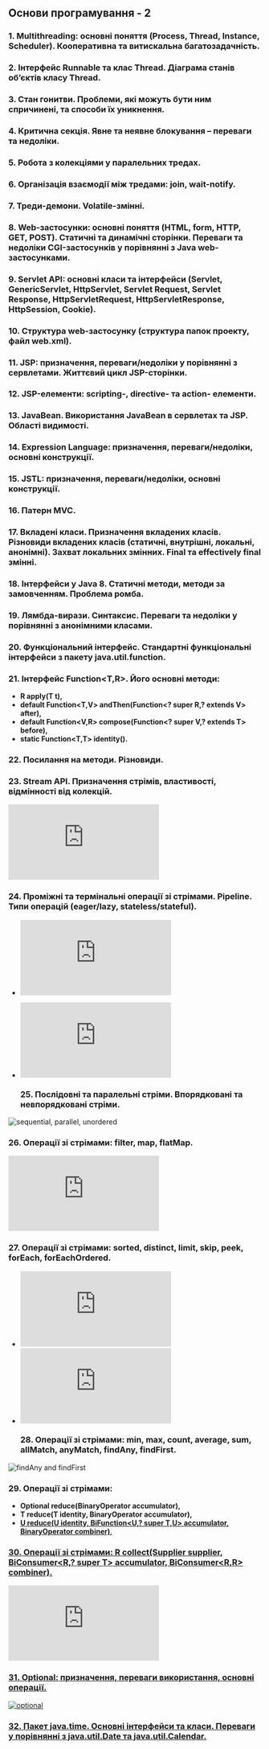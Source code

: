 ## Основи програмування - 2 ##

  ###  1. Multithreading: основні поняття (Process, Thread, Instance, Scheduler). Кооперативна та витискальна багатозадачність. 
  ###  2. Інтерфейс Runnable та клас Thread. Діаграма станів об’єктів класу Thread.
  ###  3. Стан гонитви. Проблеми, які можуть бути ним спричинені, та способи їх уникнення.
  ###  4. Критична секція. Явне та неявне блокування – переваги та недоліки.
  ###  5. Робота з колекціями у паралельних тредах.
  ###   6. Організація взаємодії між тредами: join, wait-notify.
  ###  7. Треди-демони. Volatile-змінні.
  ###  8. Web-застосунки: основні поняття (HTML, form, HTTP, GET, POST). Статичні та динамічні сторінки. Переваги та недоліки CGI-застосунків у порівнянні з Java web-застосунками.
  ###  9. Servlet API: основні класи та інтерфейси (Servlet, GenericServlet, HttpServlet, Servlet Request, Servlet Response, HttpServletRequest, HttpServletResponse, HttpSession, Cookie).
  ### 10.  Структура web-застосунку (структура папок проекту, файл web.xml).
  ###  11.  JSP: призначення, переваги/недоліки у порівнянні з сервлетами. Життєвий цикл JSP-сторінки.
  ###  12.  JSP-елементи: scripting-, directive- та action- елементи.
  ###  13.  JavaBean. Використання JavaBean в сервлетах та JSP. Області видимості.
  ###  14.  Expression Language: призначення, переваги/недоліки, основні конструкції.
  ### 15.  JSTL: призначення, переваги/недоліки, основні конструкції.
  ###  16.  Патерн MVC.
  ###  17.  Вкладені класи. Призначення вкладених класів. Різновиди вкладених класів (статичні, внутрішні, локальні, анонімні). Захват локальних змінних. Final та effectively final змінні.
  ###  18.  Інтерфейси у Java 8. Статичні методи, методи за замовченням. Проблема ромба.
  ###  19.  Лямбда-вирази. Синтаксис. Переваги та недоліки у порівнянні з анонімними класами.
  ###  20.  Функціональний інтерфейс. Стандартні функціональні інтерфейси з пакету java.util.function.
  ###  21.  Інтерфейс Function<T,R>. Його основні методи: 
  -   **R apply(T t),**
  -   **default <V> Function<T,V> andThen(Function<? super R,? extends V> after),**
  -   **default <V> Function<V,R> compose(Function<? super V,? extends T> before),**
  -   **static <T> Function<T,T> identity().**
  ###  22.  Посилання на методи. Різновиди.
  ### 23.  Stream API. Призначення стрімів, властивості, відмінності від колекцій. 
![streams and collections](https://github.com/nicknema/essentials-Of-Programming/blob/master/QAsem2Lab12.md#1-%D0%B2-%D1%87%D0%BE%D0%BC%D1%83-%D0%BF%D0%BE%D0%BB%D1%8F%D0%B3%D0%B0%D1%8E%D1%82%D1%8C-%D0%B2%D1%96%D0%B4%D0%BC%D1%96%D0%BD%D0%BD%D0%BE%D1%81%D1%82%D1%96-%D0%BC%D1%96%D0%B6-%D0%BA%D0%BE%D0%BB%D0%B5%D0%BA%D1%86%D1%96%D1%8F%D0%BC%D0%B8-%D1%82%D0%B0-%D1%81%D1%82%D1%80%D1%96%D0%BC%D0%B0%D0%BC%D0%B8)
  ###  24.  Проміжні та термінальні операції зі стрімами. Pipeline. Типи операцій (eager/lazy, stateless/stateful).
- ![terminal and non-terminal operations](https://github.com/nicknema/essentials-Of-Programming/blob/master/QAsem2Lab12.md#2-%D1%89%D0%BE-%D1%82%D0%B0%D0%BA%D0%B5-%D1%82%D0%B5%D1%80%D0%BC%D1%96%D0%BD%D0%B0%D0%BB%D1%8C%D0%BD%D1%96-%D1%82%D0%B0-%D0%BD%D0%B5%D1%82%D0%B5%D1%80%D0%BC%D1%96%D0%BD%D0%B0%D0%BB%D1%8C%D0%BD%D1%96-%D0%BE%D0%BF%D0%B5%D1%80%D0%B0%D1%86%D1%96%D1%97)
- ![stateless and stateful](https://github.com/nicknema/essentials-Of-Programming/blob/master/QAsem2Lab12.md#3-%D1%89%D0%BE-%D1%82%D0%B0%D0%BA%D0%B5-stateless--%D1%82%D0%B0-stateful--%D0%BE%D0%BF%D0%B5%D1%80%D0%B0%D1%86%D1%96%D1%97-%D0%BD%D0%B0%D0%B2%D0%B5%D0%B4%D1%96%D1%82%D1%8C-%D0%BA%D1%96%D0%BB%D1%8C%D0%BA%D0%B0-%D0%BF%D1%80%D0%B8%D0%BA%D0%BB%D0%B0%D0%B4%D1%96%D0%B2-%D0%BA%D0%BE%D0%B6%D0%BD%D0%BE%D1%97-%D0%B7-%D0%BD%D0%B8%D1%85)

  ###   25.  Послідовні та паралельні стріми. Впорядковані та невпорядковані стріми.
![sequential, parallel, unordered](https://github.com/nicknema/essentials-Of-Programming/blob/master/QAsem2Lab12.md#12-що-таке-reduction-в-чому-полягає-різниця-між-mutable-reduction-та-immutable-reduction)
  ###   26.  Операції зі стрімами: filter, map, flatMap.
![map and flatMap](https://github.com/nicknema/essentials-Of-Programming/blob/master/QAsem2Lab12.md#6-%D0%B2-%D1%87%D0%BE%D0%BC%D1%83-%D0%BF%D0%BE%D0%BB%D1%8F%D0%B3%D0%B0%D1%94-%D1%80%D1%96%D0%B7%D0%BD%D0%B8%D1%86%D1%8F-%D0%BC%D1%96%D0%B6-%D0%BE%D0%BF%D0%B5%D1%80%D0%B0%D1%86%D1%96%D1%8F%D0%BC%D0%B8-map-%D1%82%D0%B0-flatmap-)
  ###   27.  Операції зі стрімами: sorted, distinct, limit, skip, peek, forEach, forEachOrdered.
- ![forEach and forEachOrdered](https://github.com/nicknema/essentials-Of-Programming/blob/master/QAsem2Lab12.md#10-%D0%B2-%D1%8F%D0%BA%D0%B8%D1%85-%D0%B2%D0%B8%D0%BF%D0%B0%D0%B4%D0%BA%D0%B0%D1%85-%D0%BE%D0%BF%D0%B5%D1%80%D0%B0%D1%86%D1%96%D1%97-foreach-%D1%82%D0%B0-foreachordered-%D0%BC%D0%BE%D0%B6%D1%83%D1%82%D1%8C-%D0%BF%D1%80%D0%B8%D0%B7%D0%B2%D0%B5%D1%81%D1%82%D0%B8-%D0%B4%D0%BE-%D1%80%D1%96%D0%B7%D0%BD%D0%B8%D1%85-%D1%80%D0%B5%D0%B7%D1%83%D0%BB%D1%8C%D1%82%D0%B0%D1%82%D1%96%D0%B2)
- ![peek and forEach](https://github.com/nicknema/essentials-Of-Programming/blob/master/QAsem2Lab12.md#7-%D0%B2-%D1%87%D0%BE%D0%BC%D1%83-%D0%BF%D0%BE%D0%BB%D1%8F%D0%B3%D0%B0%D1%94-%D1%80%D1%96%D0%B7%D0%BD%D0%B8%D1%86%D1%8F-%D0%BC%D1%96%D0%B6-%D0%BE%D0%BF%D0%B5%D1%80%D0%B0%D1%86%D1%96%D1%8F%D0%BC%D0%B8-peek-%D1%82%D0%B0-foreach-)
  ###   28.  Операції зі стрімами: min, max, count, average, sum, allMatch, anyMatch, findAny, findFirst.
![findAny and findFirst](https://github.com/nicknema/essentials-Of-Programming/blob/master/QAsem2Lab12.md#12-що-таке-reduction-в-чому-полягає-різниця-між-mutable-reduction-та-immutable-reduction)
  ###   29.  Операції зі стрімами: 
- **Optional<T> reduce(BinaryOperator<T> accumulator),**
- **T reduce(T identity, BinaryOperator<T> accumulator),**
- **<U> U reduce(U identity, BiFunction<U,? super T,U> accumulator, BinaryOperator<U> combiner)**.
 ###    30.  Операції зі стрімами: <R> R collect(Supplier<R> supplier, BiConsumer<R,? super T> accumulator, BiConsumer<R,R> combiner).
![reduction and colllect](https://github.com/nicknema/essentials-Of-Programming/blob/master/QAsem2Lab12.md#12-%D1%89%D0%BE-%D1%82%D0%B0%D0%BA%D0%B5-reduction-%D0%B2-%D1%87%D0%BE%D0%BC%D1%83-%D0%BF%D0%BE%D0%BB%D1%8F%D0%B3%D0%B0%D1%94-%D1%80%D1%96%D0%B7%D0%BD%D0%B8%D1%86%D1%8F-%D0%BC%D1%96%D0%B6-mutable-reduction-%D1%82%D0%B0-immutable-reduction)
 ###    31.  Optional: призначення, переваги використання, основні операції.
![optional](https://github.com/nicknema/essentials-Of-Programming/blob/master/QAsem2Lab12.md#12-що-таке-reduction-в-чому-полягає-різниця-між-mutable-reduction-та-immutable-reduction)
 ###    32.  Пакет java.time. Основні інтерфейси та класи. Переваги у порівнянні з java.util.Date та java.util.Calendar. 
